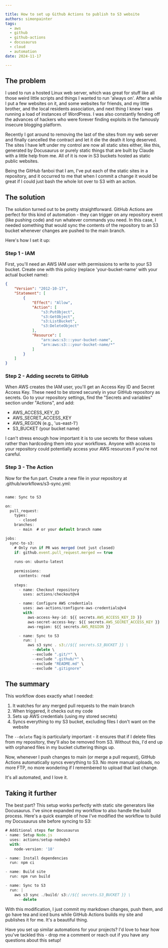 ```yaml
---

title: How to set up Github Actions to publish to S3 website
authors: simonpainter
tags:
  - aws
  - github
  - github-actions
  - docusaurus
  - cloud
  - automation
date: 2024-11-17

---
```


## The problem

I used to run a hosted Linux web server, which was great for stuff like all those weird little scripts and things I wanted to run 'always on'. After a while I put a few websites on it, and some websites for friends, and my little brother, and the local residents association, and next thing I knew I was running a load of instances of WordPress. I was also constantly fending off the advances of hackers who were forever finding exploits in the famously insecure blogging platform.
<!-- truncate -->
Recently I got around to removing the last of the sites from my web server and finally cancelled the contract and let it die the death it long deserved. The sites I have left under my control are now all static sites either, like this, generated by Docusaurus or purely static things that are built by Claude with a little help from me. All of it is now in S3 buckets hosted as static public websites.

Being the GitHub fanboi that I am, I've put each of the static sites in a repository, and it occurred to me that when I commit a change it would be great if I could just bash the whole lot over to S3 with an action.

## The solution

The solution turned out to be pretty straightforward. GitHub Actions are perfect for this kind of automation - they can trigger on any repository event (like pushing code) and run whatever commands you need. In this case, I needed something that would sync the contents of the repository to an S3 bucket whenever changes are pushed to the main branch.

Here's how I set it up:

### Step 1 - IAM

First, you'll need an AWS IAM user with permissions to write to your S3 bucket. Create one with this policy (replace 'your-bucket-name' with your actual bucket name):

```json
{
    "Version": "2012-10-17",
    "Statement": [
        {
            "Effect": "Allow",
            "Action": [
                "s3:PutObject",
                "s3:GetObject",
                "s3:ListBucket",
                "s3:DeleteObject"
            ],
            "Resource": [
                "arn:aws:s3:::your-bucket-name",
                "arn:aws:s3:::your-bucket-name/*"
            ]
        }
    ]
}
```

### Step 2 - Adding secrets to GitHub

When AWS creates the IAM user, you'll get an Access Key ID and Secret Access Key. These need to be stored securely in your GitHub repository as secrets. Go to your repository settings, find the "Secrets and variables" section under "Actions", and add:

- AWS_ACCESS_KEY_ID
- AWS_SECRET_ACCESS_KEY
- AWS_REGION (e.g., 'us-east-1')
- S3_BUCKET (your bucket name)

I can't stress enough how important it is to use secrets for these values rather than hardcoding them into your workflows. Anyone with access to your repository could potentially access your AWS resources if you're not careful.

### Step 3 - The Action

Now for the fun part. Create a new file in your repository at .github/workflows/s3-sync.yml:

```javascript

name: Sync to S3

on:
  pull_request:
    types:
      - closed
    branches:
      - main  # or your default branch name

jobs:
  sync-to-s3:
    # Only run if PR was merged (not just closed)
    if: github.event.pull_request.merged == true
    
    runs-on: ubuntu-latest
    
    permissions:
      contents: read
      
    steps:
      - name: Checkout repository
        uses: actions/checkout@v4

      - name: Configure AWS credentials
        uses: aws-actions/configure-aws-credentials@v4
        with:
          aws-access-key-id: ${{ secrets.AWS_ACCESS_KEY_ID }}
          aws-secret-access-key: ${{ secrets.AWS_SECRET_ACCESS_KEY }}
          aws-region: ${{ secrets.AWS_REGION }}

      - name: Sync to S3
        run: |
          aws s3 sync . s3://${{ secrets.S3_BUCKET }} \
            --delete \
            --exclude ".git/*" \
            --exclude ".github/*" \
            --exclude "README.md" \
            --exclude ".gitignore"

```

## The summary

This workflow does exactly what I needed:

1. It watches for any merged pull requests to the main branch
2. When triggered, it checks out my code
3. Sets up AWS credentials (using my stored secrets)
4. Syncs everything to my S3 bucket, excluding files I don't want on the website

The `--delete` flag is particularly important - it ensures that if I delete files from my repository, they'll also be removed from S3. Without this, I'd end up with orphaned files in my bucket cluttering things up.

Now, whenever I push changes to main (or merge a pull request), GitHub Actions automatically syncs everything to S3. No more manual uploads, no more FTP, no more wondering if I remembered to upload that last change.

It's all automated, and I love it.

## Taking it further

The best part? This setup works perfectly with static site generators like Docusaurus. I've since expanded my workflow to also handle the build process. Here's a quick example of how I've modified the workflow to build my Docusaurus site before syncing to S3:

```javascript
# Additional steps for Docusaurus
- name: Setup Node.js
  uses: actions/setup-node@v3
  with:
    node-version: '18'

- name: Install dependencies
  run: npm ci

- name: Build site
  run: npm run build

- name: Sync to S3
  run: |
    aws s3 sync ./build/ s3://${{ secrets.S3_BUCKET }} \
      --delete
```

With this modification, I just commit my markdown changes, push them, and go have tea and iced buns while GitHub Actions builds my site and publishes it for me. It's a beautiful thing.

Have you set up similar automations for your projects? I'd love to hear how you've tackled this - drop me a comment or reach out if you have any questions about this setup!